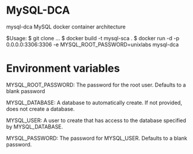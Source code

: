 # MySQL-DCA
mysql-dca  MySQL docker container architecture

$Usage: 
$ git clone ...
$ docker build -t mysql-sca .
$ docker run -d -p 0.0.0.0:3306:3306 -e MYSQL_ROOT_PASSWORD=unixlabs mysql-dca
# Environment variables

MYSQL_ROOT_PASSWORD: The password for the root user. Defaults to a blank password

MYSQL_DATABASE: A database to automatically create. If not provided, does not create a database.

MYSQL_USER: A user to create that has access to the database specified by MYSQL_DATABASE.

MYSQL_PASSWORD: The password for MYSQL_USER. Defaults to a blank password.
